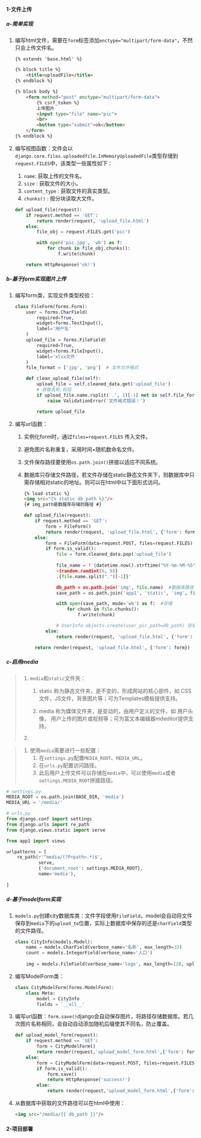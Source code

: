 #### 1-文件上传

##### a-简单实现

1. 编写html文件，需要在`form`标签添加`enctype="multipart/form-data"`，不然只会上传文件名。

    ```html
    {% extends 'base.html' %}
    
    {% block title %}
        <title>uploadFile</title>
    {% endblock %}
    
    {% block body %}
        <form method="post" enctype="multipart/form-data">
            {% csrf_token %}
            上传图片
            <input type="file" name="pic">
            <br>
            <button type="submit">ok</button>
        </form>
    {% endblock %}
    ```

    

2. 编写视图函数：文件会以`django.core.files.uploadedfile.InMemoryUploadedFile`类型存储到`request.FILES`中，该类型一些属性如下：

    1.  `name`: 获取上传的文件名。
    2. `size` : 获取文件的大小。
    3. `content_type` : 获取文件的真实类型。
    4. `chunks()` : 按分块读取大文件。

    ```python
    def upload_file(request):
        if request.method == 'GET':
            return render(request, 'upload_file.html')
        else:
            file_obj = request.FILES.get('pic')
    
            with open('pic.jpg', 'wb') as f:
                for chunk in file_obj.chunks():
                    f.write(chunk)
    
        return HttpResponse('ok!')
    ```

    

##### b-基于form实现图片上传

1. 编写form类，实现文件类型校验：

    ```python
    class FileForm(forms.Form):
        user = forms.CharField(
            required=True,
            widget=forms.TextInput(),
            label='用户名'
        )
        upload_file = forms.FileField(
            required=True,
            widget=forms.FileInput(),
            label='xlsx文件'
        )
        file_format = ['jpg', 'png']  # 文件允许格式
    
        def clean_upload_file(self):
            upload_file = self.cleaned_data.get('upload_file')
    		# 获取名称,校验
            if upload_file.name.rsplit('.', 1)[-1] not in self.file_format:
                raise ValidationError('文件格式错误！')
    
            return upload_file
    ```

    

2. 编写url函数：

    1.  实例化form时，通过`files=request.FILES` 传入文件。

    2. 避免图片名称重复，采用时间+随机数命名文件。

    3. 文件保存路径要使用`os.path.join()`拼接以适应不同系统。

    4. 数据库只存储文件路径，若文件存储在static静态文件夹下，则数据库中只需存储相对static的地址。则可以在html中以下面形式访问。

        ```html
        {% load static %}
        <img src="{% static db_path %}"/>
        {# img_path是数据库存储的路径 #}   
        ```

        ```python
        def upload_file(request):
            if request.method == 'GET':
                form = FileForm()
                return render(request, 'upload_file.html', {'form': form})
            else:
                form = FileForm(data=request.POST, files=request.FILES)
                if form.is_valid():
                    file = form.cleaned_data.pop('upload_file')
                    
                    file_name = f'{datetime.now().strftime("%Y-%m-%M-%S")}
                    -{random.randint(0, 9)}
                    .{file.name.split(".")[-1]}'
        
                    db_path = os.path.join('img', file.name)  #数据库路径
                    save_path = os.path.join('app1', 'static', 'img', file.name)  #存储路径
        
                    with open(save_path, mode='wb') as f:  #存储
                        for chunk in file.chunks():
                            f.write(chunk)
        
                    # UserInfo.objects.create(user_pic_path=db_path) 存储到数据库
                else:
                    return render(request, 'upload_file.html', {'form': form})
        
            return render(request, 'upload_file.html', {'form': form})
        ```



##### c-启用media

> 1. `media`和`static`文件夹：
>
>     1. static 称为静态文件夹，是不变的，形成网站的核心部件，如 CSS文件，JS文件，背景图片等；可为Templates模板提供支持。
>
>     1. media 称为媒体文件夹，是变动的，由用户定义的文件，如 用户头像， 用户上传的图片或视频等；可为富文本编辑器mdeditor提供支持。
>
> 2. 

>1. 使用`media`需要进行一些配置：
>    1. 在`settings.py`配置`MEDIA_ROOT`、`MEDIA_URL`。
>    2. 在`urls.py`配置访问路径。
>    3. 此后用户上传文件可以存储在`media`中，可以使用`media`或者`settings.MEDIA_ROOT`拼接路径。

```python
# settings.py
MEDIA_ROOT = os.path.join(BASE_DIR, 'media')
MEDIA_URL = '/media/'
```

```python
# urls.py
from django.conf import settings
from django.urls import re_path
from django.views.static import serve

from app1 import views

urlpatterns = [
    re_path(r'^media/(?P<path>.*)$',
            serve,
            {'document_root': settings.MEDIA_ROOT},
            name='media'),
    
]
```



#####  d-基于modelform实现

1. `models.py`创建city数据库类：文件字段使用`FileField`，model会自动将文件保存到`media`下的`upload_to`位置，实际上数据库中保存的还是`charField`类型的文件路径。

    ```python
    class CityInfo(models.Model):
        name = models.CharField(verbose_name='名称', max_length=32)
        count = models.IntegerField(verbose_name='人口')
        
        img = models.FileField(verbose_name='logo', max_length=128, upload_to='city/')
    ```

    

2. 编写ModelForm类：

    ```python
    class CityModelForm(forms.ModelForm):
        class Meta:
            model = CityInfo
            fields = '__all__'
    ```

    

3. 编写url函数：`form.save()`django会自动保存图片，将路径存储数据库。若几次图片名称相同，会自动自动添加随机后缀使其不同名，防止覆盖。

    ```python
    def upload_model_form(request):
        if request.method == 'GET':
            form = CityModelForm()
            return render(request,'upload_model_form.html',{'form': form})
        else:
            form = CityModelForm(data=request.POST, files=request.FILES)
            if form.is_valid():
                form.save()
                return HttpResponse('success!')
            else:
                return render(request,'upload_model_form.html',{'form': form})            
    ```

    

4. 从数据库中获取的文件路径可以在html中使用：

    ```html
    <img src="/media/{{ db_path }}"/>
    ```

    

#### 2-项目部署

